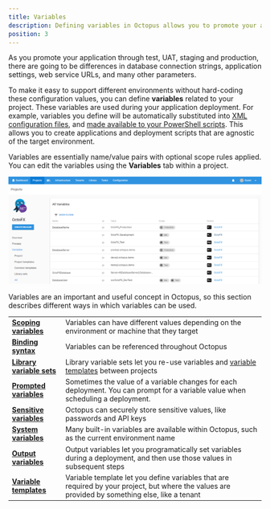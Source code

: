 ```yaml
---
title: Variables
description: Defining variables in Octopus allows you to promote your applications through environments and update their configuration files.
position: 3
---
```


As you promote your application through test, UAT, staging and production, there are going to be differences in database connection strings, application settings, web service URLs, and many other parameters.

To make it easy to support different environments without hard-coding these configuration values, you can define **variables** related to your project. These variables are used during your application deployment. For example, variables you define will be automatically substituted into [XML configuration files](/docs/deployment-process/configuration-files/index.md), and [made available to your PowerShell scripts](/docs/deploying-applications/custom-scripts/index.md). This allows you to create applications and deployment scripts that are agnostic of the target environment.

Variables are essentially name/value pairs with optional scope rules applied. You can edit the variables using the **Variables** tab within a project.

![](/docs/images/3048089/3278302.png "width=500")

Variables are an important and useful concept in Octopus, so this section describes different ways in which variables can be used.

|                                          |                                          |
| ---------------------------------------- | ---------------------------------------- |
| **[Scoping variables](/docs/deployment-process/variables/scoping-variables.md)** | Variables can have different values depending on the environment or machine that they target |
| **[Binding syntax](/docs/deployment-process/variables/binding-syntax.md)** | Variables can be referenced throughout Octopus |
| **[Library variable sets](/docs/deployment-process/variables/library-variable-sets.md)** | Library variable sets let you re-use variables and [variable templates](/docs/deployment-process/variables/variable-templates.md) between projects |
| **[Prompted variables](/docs/deployment-process/variables/prompted-variables.md)** | Sometimes the value of a variable changes for each deployment. You can prompt for a variable value when scheduling a deployment. |
| **[Sensitive variables](/docs/deployment-process/variables/sensitive-variables.md)** | Octopus can securely store sensitive values, like passwords and API keys |
| **[System variables](/docs/deployment-process/variables/system-variables.md)** | Many built-in variables are available within Octopus, such as the current environment name |
| **[Output variables](/docs/deployment-process/variables/output-variables.md)** | Output variables let you programatically set variables during a deployment, and then use those values in subsequent steps |
| **[Variable templates](/docs/deployment-process/variables/variable-templates.md)** | Variable template let you define variables that are required by your project, but where the values are provided by something else, like a tenant |
